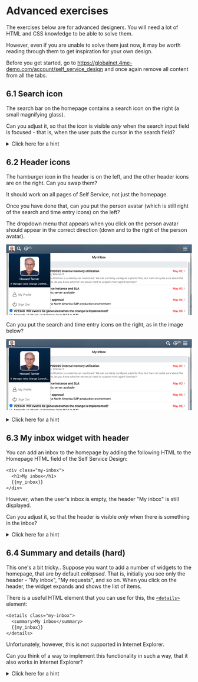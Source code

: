 # Advanced exercises

The exercises below are for advanced designers.
You will need a lot of HTML and CSS knowledge to be able to solve them.

However, even if you are unable to solve them just now, 
it may be worth reading through them to get inspiration for your own design.

Before you get started, 
go to https://globalnet.4me-demo.com/account/self_service_design and once again remove all content from all the tabs.   

## 6.1 Search icon

The search bar on the homepage contains a search icon on the right (a small magnifying glass).

Can you adjust it, so that the icon is visible *only* when the search input field is focused - that is, when the user puts the cursor in the search field?

<details>
  <summary>Click here for a hint</summary>
  Use pseudo-classes and the sibling combinator: https://developer.mozilla.org/en-US/docs/Web/CSS/General_sibling_combinator
</details>


## 6.2 Header icons

The hamburger icon in the header is on the left, and the other header icons are on the right.
Can you swap them?

It should work on all pages of Self Service, not just the homepage.

Once you have done that, can you put the person avatar (which is still right of the search and time entry icons) on the left?

The dropdown menu that appears when you click on the person avatar should appear in the correct direction (down and to the right of the person avatar).

![](assets/exercise-6/user-menu-left.png)

Can you put the search and time entry icons on the right, as in the image below?

![](assets/exercise-6/icons-right.png)

<details>
  <summary>Click here for a hint</summary>
  You can solve this using various properties related to CSS flexbox layouts.
  Have a look at https://css-tricks.com/snippets/css/a-guide-to-flexbox/.
</details>

## 6.3 My inbox widget with header

You can add an inbox to the homepage by adding the following HTML to the Homepage HTML field of the Self Service Design:

```
<div class="my-inbox">
  <h1>My inbox</h1>
  {{my_inbox}}
</div>
```

However, when the user's inbox is empty, the header "My inbox" is still displayed.

Can you adjust it, so that the header is visible *only* when there is something in the inbox?


<details>
  <summary>Click here for a hint</summary>
  The widget `{{my_inbox_count}}` might come in handy.
</details>

## 6.4 Summary and details (hard)

This one's a bit tricky..
Suppose you want to add a number of widgets to the homepage, that are by default *collapsed*.
That is, initially you see only the header - "My inbox", "My requests", and so on.
When you click on the header, the widget expands and shows the list of items.

There is a useful HTML element that you can use for this, the [`<details>`](https://developer.mozilla.org/en-US/docs/Web/HTML/Element/details) element:

```
<details class="my-inbox">
  <summary>My inbox</summary>
  {{my_inbox}}
</details>
```

Unfortunately, however, this is not supported in Internet Explorer.

Can you think of a way to implement this functionality in such a way, that it also works in Internet Explorer?

<details>
  <summary>Click here for a hint</summary>
  Use a hidden checkbox and the sibling combinator: https://developer.mozilla.org/en-US/docs/Web/CSS/General_sibling_combinator
</details>

